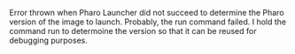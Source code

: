 Error thrown when Pharo Launcher did not succeed to determine the Pharo version of the image to launch.
Probably, the run command failed.
I hold the command run to determoine the version so that it can be reused for debugging purposes.